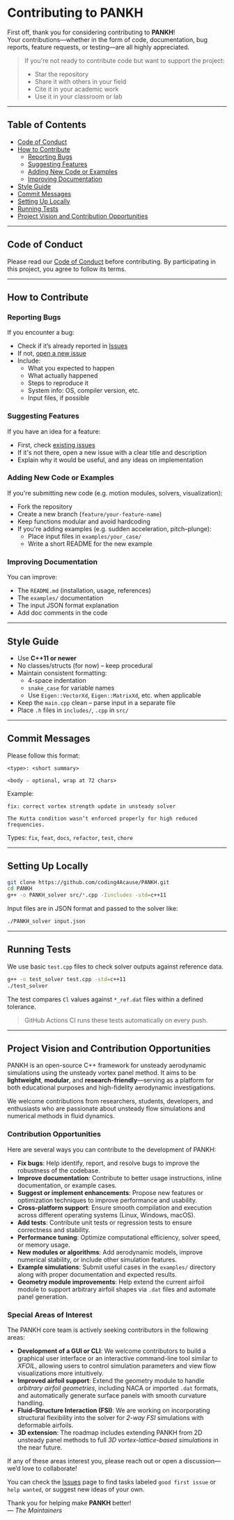 # Contributing to PANKH

First off, thank you for considering contributing to **PANKH**!   
Your contributions—whether in the form of code, documentation, bug reports, feature requests, or testing—are all highly appreciated.

>  If you're not ready to contribute code but want to support the project:
> -  Star the repository  
> -  Share it with others in your field  
> -  Cite it in your academic work  
> -  Use it in your classroom or lab  

---

## Table of Contents

- [Code of Conduct](#code-of-conduct)  
- [How to Contribute](#how-to-contribute)  
  - [Reporting Bugs](#reporting-bugs)  
  - [Suggesting Features](#suggesting-features)  
  - [Adding New Code or Examples](#adding-new-code-or-examples)  
  - [Improving Documentation](#improving-documentation)  
- [Style Guide](#style-guide)  
- [Commit Messages](#commit-messages)  
- [Setting Up Locally](#setting-up-locally)  
- [Running Tests](#running-tests)  
- [Project Vision and Contribution Opportunities](#project-vision-and-contribution-opportunities)



---

## Code of Conduct

Please read our [Code of Conduct](https://github.com/coding4Acause/PANKH/blob/main/Code_of_Conduct.md) before contributing. By participating in this project, you agree to follow its terms.

---

## How to Contribute

### Reporting Bugs

If you encounter a bug:

- Check if it’s already reported in [Issues](https://github.com/coding4Acause/PANKH/issues)
- If not, [open a new issue](https://github.com/coding4Acause/PANKH/issues/new)
- Include:
  - What you expected to happen
  - What actually happened
  - Steps to reproduce it
  - System info: OS, compiler version, etc.
  - Input files, if possible

### Suggesting Features

If you have an idea for a feature:

- First, check [existing issues](https://github.com/coding4Acause/PANKH/issues)
- If it's not there, open a new issue with a clear title and description
- Explain why it would be useful, and any ideas on implementation


### Adding New Code or Examples

If you're submitting new code (e.g. motion modules, solvers, visualization):

- Fork the repository
- Create a new branch (`feature/your-feature-name`)
- Keep functions modular and avoid hardcoding
- If you're adding examples (e.g. sudden acceleration, pitch–plunge):
  - Place input files in `examples/your_case/`
  - Write a short README for the new example

### Improving Documentation

You can improve:

- The `README.md` (installation, usage, references)
- The `examples/` documentation
- The input JSON format explanation
- Add doc comments in the code

---

## Style Guide

- Use **C++11 or newer**
- No classes/structs (for now) – keep procedural
- Maintain consistent formatting:
  - 4-space indentation
  - `snake_case` for variable names
  - Use `Eigen::VectorXd`, `Eigen::MatrixXd`, etc. when applicable
- Keep the `main.cpp` clean – parse input in a separate file
- Place `.h` files in `includes/`, `.cpp` in `src/`

---

## Commit Messages

Please follow this format:

```
<type>: <short summary>

<body - optional, wrap at 72 chars>
```

Example:

```
fix: correct vortex strength update in unsteady solver

The Kutta condition wasn’t enforced properly for high reduced frequencies.
```

Types: `fix`, `feat`, `docs`, `refactor`, `test`, `chore`

---

## Setting Up Locally

```bash
git clone https://github.com/coding4Acause/PANKH.git
cd PANKH
g++ -o PANKH_solver src/*.cpp -Iincludes -std=c++11
```

Input files are in JSON format and passed to the solver like:

```bash
./PANKH_solver input.json
```

---

## Running Tests

We use basic `test.cpp` files to check solver outputs against reference data.

```bash
g++ -o test_solver test.cpp -std=c++11
./test_solver
```

The test compares `Cl` values against `*_ref.dat` files within a defined tolerance.

> GitHub Actions CI runs these tests automatically on every push.

---

## Project Vision and Contribution Opportunities

PANKH is an open-source C++ framework for unsteady aerodynamic simulations using the unsteady vortex panel method. It aims to be **lightweight**, **modular**, and **research-friendly**—serving as a platform for both educational purposes and high-fidelity aerodynamic investigations.

We welcome contributions from researchers, students, developers, and enthusiasts who are passionate about unsteady flow simulations and numerical methods in fluid dynamics.

###  Contribution Opportunities

Here are several ways you can contribute to the development of PANKH:

- **Fix bugs**: Help identify, report, and resolve bugs to improve the robustness of the codebase.
- **Improve documentation**: Contribute to better usage instructions, inline documentation, or example cases.
- **Suggest or implement enhancements**: Propose new features or optimization techniques to improve performance and usability.
- **Cross-platform support**: Ensure smooth compilation and execution across different operating systems (Linux, Windows, macOS).
- **Add tests**: Contribute unit tests or regression tests to ensure correctness and stability.
- **Performance tuning**: Optimize computational efficiency, solver speed, or memory usage.
- **New modules or algorithms**: Add aerodynamic models, improve numerical stability, or include other simulation features.
-  **Example simulations**: Submit useful cases in the `examples/` directory along with proper documentation and expected results.
- **Geometry module improvements**: Help extend the current airfoil module to support arbitrary airfoil shapes via `.dat` files and automate panel generation.

### Special Areas of Interest

The PANKH core team is actively seeking contributors in the following areas:

- **Development of a GUI or CLI**: We welcome contributors to build a graphical user interface or an interactive command-line tool similar to *XFOIL*, allowing users to control simulation parameters and view flow visualizations more intuitively.
- **Improved airfoil support**: Extend the geometry module to handle *arbitrary airfoil geometries*, including NACA or imported `.dat` formats, and automatically generate surface panels with smooth curvature handling.
- **Fluid–Structure Interaction (FSI)**: We are working on incorporating structural flexibility into the solver for *2-way FSI* simulations with deformable airfoils.
- **3D extension**: The roadmap includes extending PANKH from 2D unsteady panel methods to full *3D vortex-lattice-based simulations* in the near future.

If any of these areas interest you, please reach out or open a discussion—we’d love to collaborate!

You can check the [Issues](https://github.com/your_username/PANKH/issues) page to find tasks labeled `good first issue` or `help wanted`, or suggest new ideas of your own.

Thank you for helping make **PANKH** better!  
— *The Maintainers*

